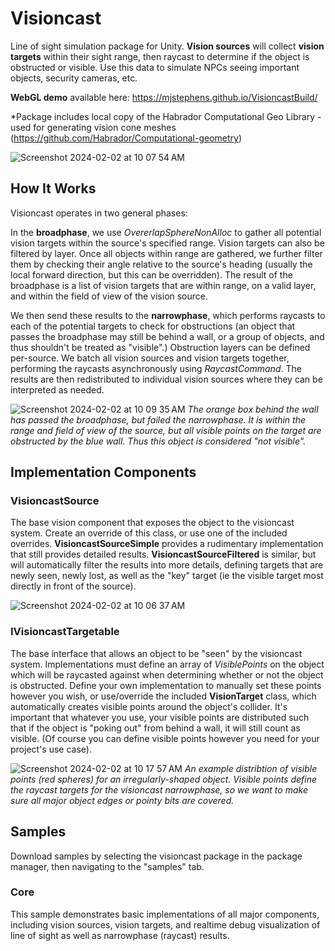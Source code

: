 # Visioncast

Line of sight simulation package for Unity. **Vision sources** will collect **vision targets** within their sight range, then raycast to determine if the object is obstructed or visible. Use this data to simulate NPCs seeing important objects, security cameras, etc.

**WebGL demo** available here: https://mjstephens.github.io/VisioncastBuild/

*Package includes local copy of the Habrador Computational Geo Library - used for generating vision cone meshes (https://github.com/Habrador/Computational-geometry)

![Screenshot 2024-02-02 at 10 07 54 AM](https://github.com/mjstephens/Visioncast/assets/4731148/df78fd9f-9168-4c5a-8d8e-cf4de3568471)


## How It Works

Visioncast operates in two general phases:

In the **broadphase**, we use _OvererlapSphereNonAlloc_ to gather all potential vision targets within the source's specified range. Vision targets can also be filtered by layer. Once all objects within range are gathered, we further filter them by checking their angle relative to the source's heading (usually the local forward direction, but this can be overridden). The result of the broadphase is a list of vision targets that are within range, on a valid layer, and within the field of view of the vision source.

We then send these results to the **narrowphase**, which performs raycasts to each of the potential targets to check for obstructions (an object that passes the broadphase may still be behind a wall, or a group of objects, and thus shouldn't be treated as "visible".) Obstruction layers can be defined per-source. We batch all vision sources and vision targets together, performing the raycasts asynchronously using _RaycastCommand_. The results are then redistributed to individual vision sources where they can be interpreted as needed.


![Screenshot 2024-02-02 at 10 09 35 AM](https://github.com/mjstephens/Visioncast/assets/4731148/41bb7cb0-d85b-497f-8cc1-bab3c09be73c)
_The orange box behind the wall has passed the broadphase, but failed the narrowphase. It is within the range and field of view of the source, but all visible points on the target are obstructed by the blue wall. Thus this object is considered "not visible"._



## Implementation Components

### VisioncastSource
The base vision component that exposes the object to the visioncast system. Create an override of this class, or use one of the included overrides. **VisioncastSourceSimple** provides a rudimentary implementation that still provides detailed results. **VisioncastSourceFiltered** is similar, but will automatically filter the results into more details, defining targets that are newly seen, newly lost, as well as the "key" target (ie the visible target most directly in front of the source).

![Screenshot 2024-02-02 at 10 06 37 AM](https://github.com/mjstephens/Visioncast/assets/4731148/c624d7b7-f30b-4488-a56e-39111e717d27)


### IVisioncastTargetable
The base interface that allows an object to be "seen" by the visioncast system. Implementations must define an array of _VisiblePoints_ on the object which will be raycasted against when determining whether or not the object is obstructed. Define your own implementation to manually set these points however you wish, or use/override the included **VisionTarget** class, which automatically creates visible points around the object's collider. It's important that whatever you use, your visible points are distributed such that if the object is "poking out" from behind a wall, it will still count as visible. (Of course you can define visible points however you need for your project's use case).

![Screenshot 2024-02-02 at 10 17 57 AM](https://github.com/mjstephens/Visioncast/assets/4731148/4a93882b-79f3-46ed-90dc-7f96afbe1a01)
_An example distribtion of visible points (red spheres) for an irregularly-shaped object. Visible points define the raycast targets for the visioncast narrowphase, so we want to make sure all major object edges or pointy bits are covered._


## Samples

Download samples by selecting the visioncast package in the package manager, then navigating to the "samples" tab.

### Core

This sample demonstrates basic implementations of all major components, including vision sources, vision targets, and realtime debug visualization of line of sight as well as narrowphase (raycast) results. 
